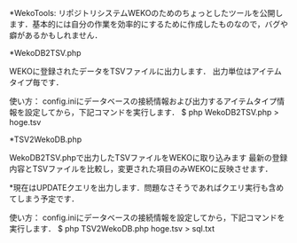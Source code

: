 *WekoTools:
リポジトリシステムWEKOのためのちょっとしたツールを公開します．基本的には自分の作業を効率的にするために作成したものなので，バグや癖があるかもしれません．

*WekoDB2TSV.php

WEKOに登録されたデータをTSVファイルに出力します．
出力単位はアイテムタイプ毎です．

使い方：
config.iniにデータベースの接続情報および出力するアイテムタイプ情報を設定してから，下記コマンドを実行します．
$ php WekoDB2TSV.php > hoge.tsv

*TSV2WekoDB.php

WekoDB2TSV.phpで出力したTSVファイルをWEKOに取り込みます
最新の登録内容とTSVファイルを比較し，変更された項目のみWEKOに反映させます．

*現在はUPDATEクエリを出力します．問題なさそうであればクエリ実行も含めてしまう予定です．

使い方：
config.iniにデータベースの接続情報を設定してから，下記コマンドを実行します．
$ php TSV2WekoDB.php hoge.tsv > sql.txt



